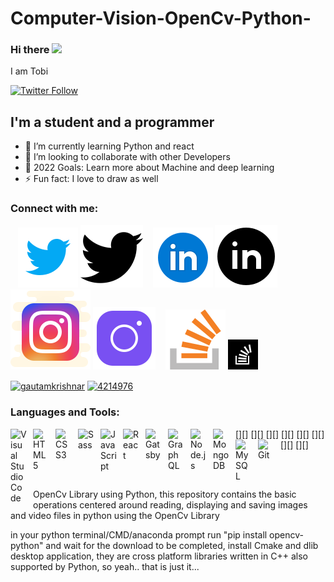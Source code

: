 # Computer-Vision-OpenCv-Python-


### Hi there <a href="https://www.gautamkrishnar.com/"><img src="https://media.giphy.com/media/hvRJCLFzcasrR4ia7z/giphy.gif" width="5%"></a>
I am Tobi

[![Twitter Follow](https://img.shields.io/twitter/follow/towbbie?color=1DA1F2&logo=twitter&style=for-the-badge)](https://twitter.com/intent/follow?original_referer=https%3A%2F%2Fgithub.com%towbbie&screen_name=towbbie)




## I'm a student and a programmer
- 🌱 I’m currently learning Python and react
- 👯 I’m looking to collaborate with other Developers
- 🥅 2022 Goals: Learn more about Machine and deep learning
- ⚡ Fun fact: I love to draw as well

### Connect with me:

&nbsp;&nbsp;
[![website](./img/twitter-light.svg)](https://twitter.com/towbbie#gh-light-mode-only)
[![website](./img/twitter-dark.svg)](https://twitter.com/towbbie#gh-dark-mode-only)
&nbsp;&nbsp;
[![website](./img/icons8-linkedin-circled.svg)](https://www.linkedin.com/in/tobi-osoba-4a3090252#gh-light-mode-only)
[![website](./img/icons8-linkedin-circled-dark.svg)](https://www.linkedin.com/in/tobi-osoba-4a3090252#gh-dark-mode-only)
&nbsp;&nbsp;
[![website](./img/instagram-light.svg)](https://instagram.com/toby_osoba#gh-light-mode-only)
[![website](./img/instagram-dark.svg)](https://instagram.com/toby_osoba#gh-dark-mode-only)
&nbsp;&nbsp;
[![website](./img/stack-overflow-light.svg)](https://stackoverflow.com/users/17608129/toby#gh-light-mode-only)
[![website](./img/stackoverflow-dark.svg)](https://stackoverflow.com/users/17608129/toby#gh-dark-mode-only)



<a href="https://linkedin.com/in/gautamkrishnar" target="blank"><img align="center" src="https://raw.githubusercontent.com/rahuldkjain/github-profile-readme-generator/master/src/images/icons/Social/linked-in-alt.svg" alt="gautamkrishnar" height="30" width="40" /></a>
<a href="https://stackoverflow.com/users/4214976" target="blank"><img align="center" src="https://raw.githubusercontent.com/rahuldkjain/github-profile-readme-generator/master/src/images/icons/Social/stack-overflow.svg" alt="4214976" height="30" width="40" /></a>

### Languages and Tools:

[<img align="left" alt="Visual Studio Code" width="26px" src="https://cdn.jsdelivr.net/gh/devicons/devicon/icons/vscode/vscode-original.svg" style="padding-right:10px;" />][vscode]
[<img align="left" alt="HTML5" width="26px" src="https://cdn.jsdelivr.net/gh/devicons/devicon/icons/html5/html5-original.svg" style="padding-right:10px;" />][html]
[<img align="left" alt="CSS3" width="26px" src="https://cdn.jsdelivr.net/gh/devicons/devicon/icons/css3/css3-original.svg" style="padding-right:10px;" />][instagram]
[<img align="left" alt="Sass" width="26px" src="https://cdn.jsdelivr.net/gh/devicons/devicon/icons/sass/sass-original.svg" style="padding-right:10px;" />][]
[<img align="left" alt="JavaScript" width="26px" src="https://cdn.jsdelivr.net/gh/devicons/devicon/icons/javascript/javascript-original.svg" style="padding-right:10px;" />][instagram]
[<img align="left" alt="React" width="26px" src="https://cdn.jsdelivr.net/gh/devicons/devicon/icons/react/react-original.svg" style="padding-right:10px;" />][]
[<img align="left" alt="Gatsby" width="26px" src="https://cdn.jsdelivr.net/gh/devicons/devicon/icons/gatsby/gatsby-original.svg" style="padding-right:10px;" />][]
[<img align="left" alt="GraphQL" width="26px" src="https://cdn.jsdelivr.net/gh/devicons/devicon/icons/graphql/graphql-plain.svg" style="padding-right:10px;" />][]
[<img align="left" alt="Node.js" width="26px" src="https://cdn.jsdelivr.net/gh/devicons/devicon/icons/nodejs/nodejs-original.svg" style="padding-right:10px;" />][]
[<img align="left" alt="MongoDB" width="26px" src="https://cdn.jsdelivr.net/gh/devicons/devicon/icons/mongodb/mongodb-original.svg" style="padding-right:10px;" />][]
[<img align="left" alt="MySQL" width="26px" src="https://cdn.jsdelivr.net/gh/devicons/devicon/icons/mysql/mysql-original.svg" style="padding-right:10px;" />][]
[<img align="left" alt="Git" width="26px" src="https://cdn.jsdelivr.net/gh/devicons/devicon/icons/git/git-original.svg" style="padding-right:10px;" />][]


<br />
<br />





OpenCv Library using Python, this repository contains the basic operations centered around reading, displaying and saving images and video files in python using the OpenCv Library

in your python terminal/CMD/anaconda prompt run "pip install opencv-python" and wait for the download to be completed, install Cmake and dlib desktop application, they are cross platform libraries written in C++ also supported by Python, so yeah.. that is just it...

[vscode]:https://code.visualstudio.com
[instagram]:https://instagram.com/toby_osoba
[website]: https://codeSTACKr.com
[course]: http://vsCodeHero.com
[twitter]: https://twitter.com/codeSTACKr
[youtube]: https://youtube.com/codeSTACKr
[instagram]: https://instagram.com/
[linkedin]: https://linkedin.com/in/tobi-osoba
[webdevplaylist]: https://www.youtube.com/playlist?list=PLkwxH9e_vrAJ0WbEsFA9W3I1W-g_BTsbt
[jsplaylist]: https://www.youtube.com/playlist?list=PLkwxH9e_vrALRJKu7wfXby3MKeflhTu6B
[cssplaylist]: https://www.youtube.com/playlist?list=PLkwxH9e_vrALSdvZuEh6gqQdmDoDIoqz4
[reactplaylist]: https://www.youtube.com/playlist?list=PLkwxH9e_vrAK4TdffpxKY3QGyHCpxFcQ0
[html]: https://html.com